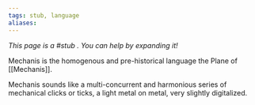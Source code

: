 ```yaml
---
tags: stub, language
aliases:
---
```


*This page is a #stub . You can help by expanding it!*

Mechanis is the homogenous and pre-historical language the Plane of [[Mechanis]].

Mechanis sounds like a multi-concurrent and harmonious series of mechanical clicks or ticks, a light metal on metal, very slightly digitalized.